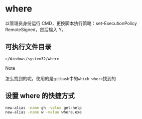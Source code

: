 # where

以管理员身份运行 CMD，更换脚本执行策略：set-ExecutionPolicy RemoteSigned，然后输入 Y。

## 可执行文件目录

`c/Windows/system32/where`

> [!Note]
> 怎么找到的呢，使用的是`gitbash`中的`which where`找到的

## 设置 where 的快捷方式

```sh
new-alias -name gh -value get-help
new-alias -name w -value where.exe
```
